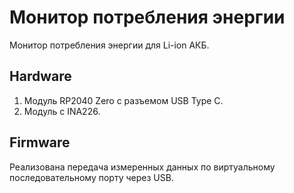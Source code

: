 # Монитор потребления энергии

Монитор потребления энергии для Li-ion АКБ.

## Hardware

1. Модуль RP2040 Zero с разъемом USB Type C.
2. Модуль с INA226.

## Firmware

Реализована передача измеренных данных по виртуальному последовательному порту через USB.

